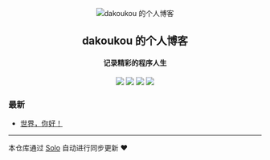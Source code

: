 <p align="center"><img alt="dakoukou 的个人博客" src="https://static.b3log.org/images/brand/solo-32.png"></p><h2 align="center">
dakoukou 的个人博客
</h2>

<h4 align="center">记录精彩的程序人生</h4>
<p align="center"><a title="dakoukou 的个人博客" target="_blank" href="https://github.com/dakoukou/solo-blog"><img src="https://img.shields.io/github/last-commit/dakoukou/solo-blog.svg?style=flat-square&color=FF9900"></a>
<a title="GitHub repo size in bytes" target="_blank" href="https://github.com/dakoukou/solo-blog"><img src="https://img.shields.io/github/repo-size/dakoukou/solo-blog.svg?style=flat-square"></a>
<a title="Solo Version" target="_blank" href="https://github.com/b3log/solo/releases"><img src="https://img.shields.io/badge/solo-3.6.7-f1e05a.svg?style=flat-square&color=blueviolet"></a>
<a title="Hits" target="_blank" href="https://github.com/b3log/hits"><img src="https://hits.b3log.org/dakoukou/solo-blog.svg"></a></p>

### 最新

* [世界，你好！](https://liuzphi.com/hello-solo)



---

本仓库通过 [Solo](https://github.com/b3log/solo) 自动进行同步更新 ❤️ 
